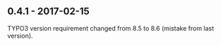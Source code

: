 0.4.1 - 2017-02-15
------------------

TYPO3 version requirement changed from 8.5 to 8.6 (mistake from last version).
